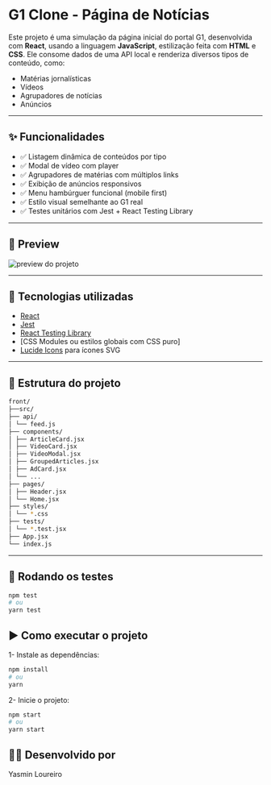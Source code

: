 # G1 Clone - Página de Notícias

Este projeto é uma simulação da página inicial do portal G1, desenvolvida com **React**, usando a linguagem **JavaScript**, estilização feita com **HTML** e **CSS**. Ele consome dados de uma API local e renderiza diversos tipos de conteúdo, como:

- Matérias jornalísticas
- Vídeos
- Agrupadores de notícias
- Anúncios

---

## ✨ Funcionalidades

- ✅ Listagem dinâmica de conteúdos por tipo
- ✅ Modal de vídeo com player
- ✅ Agrupadores de matérias com múltiplos links
- ✅ Exibição de anúncios responsivos
- ✅ Menu hambúrguer funcional (mobile first)
- ✅ Estilo visual semelhante ao G1 real
- ✅ Testes unitários com Jest + React Testing Library

---

## 📸 Preview

![preview do projeto](./preview.png)

---

## 🚀 Tecnologias utilizadas

- [React](https://reactjs.org/)
- [Jest](https://jestjs.io/)
- [React Testing Library](https://testing-library.com/)
- [CSS Modules ou estilos globais com CSS puro]
- [Lucide Icons](https://lucide.dev/) para ícones SVG

---

## 📁 Estrutura do projeto
```bash
front/
├──src/
├── api/
│ └── feed.js
├── components/
│ ├── ArticleCard.jsx
│ ├── VideoCard.jsx
│ ├── VideoModal.jsx
│ ├── GroupedArticles.jsx
│ ├── AdCard.jsx
│ └── ...
├── pages/
│ ├── Header.jsx
│ └── Home.jsx
├── styles/
│ └── *.css
├── tests/
│ └── *.test.jsx
├── App.jsx
└── index.js
```
---

## 🧪 Rodando os testes
```bash
npm test
# ou
yarn test
```

## ▶️ Como executar o projeto
1- Instale as dependências:
```bash
npm install
# ou
yarn
```
2- Inicie o projeto:
```bash
npm start
# ou
yarn start
```
## 👩‍💻 Desenvolvido por
Yasmin Loureiro



